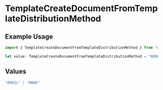 # TemplateCreateDocumentFromTemplateDistributionMethod

## Example Usage

```typescript
import { TemplateCreateDocumentFromTemplateDistributionMethod } from "@documenso/sdk-typescript/models/operations";

let value: TemplateCreateDocumentFromTemplateDistributionMethod = "NONE";
```

## Values

```typescript
"EMAIL" | "NONE"
```